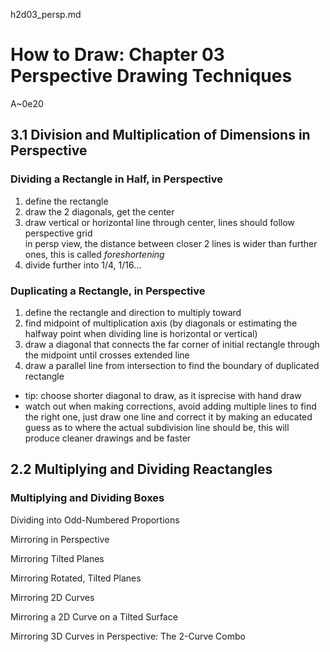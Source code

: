 h2d03_persp.md

How to Draw: Chapter 03 Perspective Drawing Techniques
================================================================================

A~0e20

3.1 Division and Multiplication of Dimensions in Perspective
--------------------------------------------------------------------------------

### Dividing a Rectangle in Half, in Perspective

1. define the rectangle
2. draw the 2 diagonals, get the center
3. draw vertical or horizontal line through center, lines should follow perspective grid  
   in persp view, the distance between closer 2 lines is wider than further ones, this is called *foreshortening*
4. divide further into 1/4, 1/16...

### Duplicating a Rectangle, in Perspective

1. define the rectangle and direction to multiply toward
2. find midpoint of multiplication axis (by diagonals or estimating the halfway point when dividing line is horizontal or vertical)
3. draw a diagonal that connects the far corner of initial rectangle through the midpoint until crosses extended line
4. draw a parallel line from intersection to find the boundary of duplicated rectangle

- tip: choose shorter diagonal to draw, as it isprecise with hand draw
- watch out when making corrections, avoid adding multiple lines to find the right one, just draw one line and correct it by making an educated guess as to where the actual subdivision line should be, this will produce cleaner drawings and be faster

2.2 Multiplying and Dividing Reactangles
--------------------------------------------------------------------------------

### Multiplying and Dividing Boxes

Dividing into Odd-Numbered Proportions

Mirroring in Perspective

Mirroring Tilted Planes

Mirroring Rotated, Tilted Planes

Mirroring 2D Curves

Mirroring a 2D Curve on a Tilted Surface

Mirroring 3D Curves in Perspective: The 2-Curve Combo